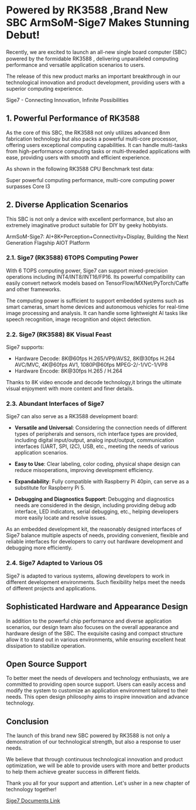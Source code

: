 # Powered by RK3588 ,Brand New SBC ArmSoM-Sige7 Makes Stunning Debut!

Recently, we are excited to launch an all-new single board computer (SBC）powered by the formidable RK3588 , delivering unparalleled computing performance and versatile application scenarios to users. 

The release of this new product marks an important breakthrough in our technological innovation and product development, providing users with a superior computing experience.  

Sige7 - Connecting Innovation, Infinite Possibilities

## 1. Powerful Performance of RK3588 

As the core of this SBC, the RK3588 not only utilizes advanced 8nm fabrication technology but also packs a powerful multi-core processor, offering users exceptional computing capabilities.  It can handle multi-tasks from high-performance computing tasks or multi-threaded applications with ease, providing users with smooth and efficient experience. 

As shown in the following RK3588 CPU Benchmark test data:

Super powerful computing performance, multi-core computing power surpasses Core I3

## 2. Diverse Application Scenarios

This SBC is not only a device with excellent performance, but also an extremely imaginative product suitable for DIY by geeky hobbyists. 

ArmSoM-Sige7: AI+8K+Perception+Connectivity+Display, Building the Next Generation Flagship AIOT Platform

### 2.1. Sige7 (RK3588) 6TOPS Computing Power

With 6 TOPS computing power, Sige7 can support mixed-precision operations including INT4/INT8/INT16/FP16. Its powerful compatibility can easily convert network models based on TensorFlow/MXNet/PyTorch/Caffe and other frameworks. 

The computing power is sufficient to support embedded systems such as smart cameras, smart home devices and autonomous vehicles for real-time image processing and analysis. It can handle some lightweight AI tasks like speech recognition, image recognition and object detection.

### 2.2. Sige7 (RK3588) 8K Visual Feast  

Sige7 supports:
* Hardware Decode: 8K@60fps H.265/VP9/AVS2, 8K@30fps H.264 AVC/MVC, 4K@60fps AV1, 1080P@60fps MPEG-2/-1/VC-1/VP8 
* Hardware Encode: 8K@30fps H.265 / H.264

Thanks to 8K video encode and decode technology,it brings the ultimate visual enjoyment with more content and finer details.  

### 2.3. Abundant Interfaces of Sige7

Sige7 can also serve as a RK3588 development board:

* **Versatile and Universal**: Considering the connection needs of different types of peripherals and sensors, rich interface types are provided, including digital input/output, analog input/output, communication interfaces (UART, SPI, I2C), USB, etc., meeting the needs of various application scenarios.

* **Easy to Use**: Clear labeling, color coding, physical shape design can reduce misoperations, improving development efficiency.   

* **Expandability**: Fully compatible with Raspberry Pi 40pin, can serve as a substitute for Raspberry Pi 5.

* **Debugging and Diagnostics Support**: Debugging and diagnostics needs are considered in the design, including providing debug adb interface, LED indicators, serial debugging, etc., helping developers more easily locate and resolve issues.   

As an embedded development kit, the reasonably designed interfaces of Sige7 balance multiple aspects of needs, providing convenient, flexible and reliable interfaces for developers to carry out hardware development and debugging more efficiently.

### 2.4. Sige7 Adapted to Various OS  

Sige7 is adapted to various systems, allowing developers to work in different development environments. Such flexibility helps meet the needs of different projects and applications.

## Sophisticated Hardware and Appearance Design 

In addition to the powerful chip performance and diverse application scenarios, our design team also focuses on the overall appearance and hardware design of the SBC. The exquisite casing and compact structure allow it to stand out in various environments, while ensuring excellent heat dissipation to stabilize operation.   

## Open Source Support

To better meet the needs of developers and technology enthusiasts, we are committed to providing open source support. Users can easily access and modify the system to customize an application environment tailored to their needs. This open design philosophy aims to inspire innovation and advance technology.  

## Conclusion

The launch of this brand new SBC powered by RK3588 is not only a demonstration of our technological strength, but also a response to user needs. 

We believe that through continuous technological innovation and product optimization, we will be able to provide users with more and better products to help them achieve greater success in different fields. 

Thank you all for your support and attention. Let's usher in a new chapter of technology together!

[Sige7 Documents Link](https://docs.armsom.org/zh/docs/category/sige7-1)
